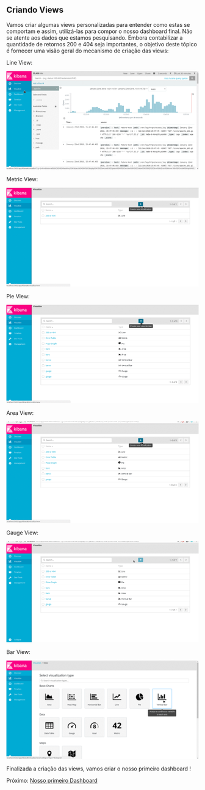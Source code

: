 ## Criando Views

Vamos criar algumas views personalizadas para entender como estas se comportam e assim, utilizá-las para compor o nosso dashboard final. Não se atente aos dados que estamos pesquisando. Embora contabilizar a quantidade de retornos 200 e 404 seja importantes, o objetivo deste tópico é fornecer uma visão geral do mecanismo de criação das views:


Line View:

![](/gifs/line_view.gif)

Metric View:

![](/gifs/metric_view.gif)

Pie View:

![](/gifs/pie_view.gif)

Area View:

![](/gifs/area_view.gif)

Gauge View:

![](/gifs/gauge_view.gif)

Bar View:

![](/gifs/bars_view.gif)

Finalizada a criação das views, vamos criar o nosso primeiro dashboard !

Próximo: [Nosso primeiro Dashboard](/pages/dashboard.md)

